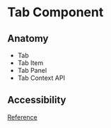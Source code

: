 # Tab Component

## Anatomy

-   Tab
-   Tab Item
-   Tab Panel
-   Tab Context API

## Accessibility

[Reference](https://www.w3.org/WAI/ARIA/apg/patterns/tabs/)
